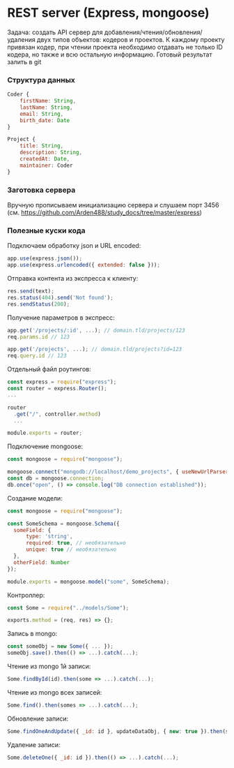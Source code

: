 # REST server (Express, mongoose)

Задача: создать API сервер для добавления/чтения/обновления/удаления двух типов объектов: кодеров и проектов. К каждому проекту привязан кодер, при чтении проекта необходимо отдавать не только ID кодера, но также и всю остальную информацию.
Готовый результат залить в git

### Структура данных
```js
Coder {
    firstName: String,
    lastName: String,
    email: String,
    birth_date: Date
}

Project {
    title: String,
    description: String,
    createdAt: Date,
    maintainer: Coder
}
```

### Заготовка сервера
Вручную прописываем инициализацию сервера и слушаем порт 3456 (см. https://github.com/Arden488/study_docs/tree/master/express)

### Полезные куски кода
Подключаем обработку json и URL encoded:
```js
app.use(express.json());
app.use(express.urlencoded({ extended: false }));
```

Отправка контента из экспресса к клиенту:
```js
res.send(text);
res.status(404).send('Not found');
res.sendStatus(200);
```

Получение параметров в экспресс:
```js
app.get('/projects/:id', ...); // domain.tld/projects/123
req.params.id // 123

app.get('/projects', ...); // domain.tld/projects?id=123
req.query.id // 123
```

Отдельный файл роутингов:
```js
const express = require("express");
const router = express.Router();
...

router
  .get("/", controller.method)
  ...

module.exports = router;
```

Подключение mongoose:
```js
const mongoose = require("mongoose");

mongoose.connect("mongodb://localhost/demo_projects", { useNewUrlParser: true });
const db = mongoose.connection;
db.once("open", () => console.log("DB connection established"));
```

Создание модели:
```js
const mongoose = require("mongoose");

const SomeSchema = mongoose.Schema({
  someField: {
      type: 'string',
      required: true, // необязательно
      unique: true // необязательно
  },
  otherField: Number
});

module.exports = mongoose.model("some", SomeSchema);
```

Контроллер:
```js
const Some = require("../models/Some");

exports.method = (req, res) => {};
```

Запись в mongo:
```js
const someObj = new Some({ ... });
someObj.save().then(() => ...).catch(...);
```

Чтение из mongo 1й записи:
```js
Some.findById(id).then(some => ...).catch(...);
```

Чтение из mongo всех записей:
```js
Some.find().then(somes => ...).catch(...);
```

Обновление записи:
```js
Some.findOneAndUpdate({ _id: id }, updateDataObj, { new: true }).then(some => ...).catch(...);
```

Удаление записи:
```js
Some.deleteOne({ _id: id }).then(() => ...).catch(...);
```
